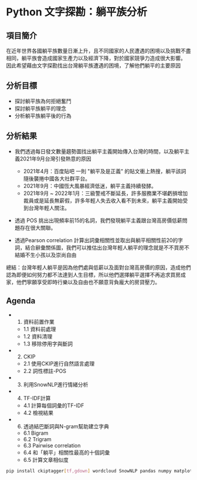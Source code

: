 # Python 文字探勘：躺平族分析
## 項目簡介
在近年世界各國躺平族數量日漸上升，且不同國家的人民遭遇的困境以及挑戰不盡相同，躺平族會造成國家生產力以及經濟下降，對於國家競爭力造成很大影響。
因此希望藉由文字探勘找出台灣躺平族遭遇的困境，了解他們躺平的主要原因
## 分析目標
- 探討躺平族為何拒絕奮鬥
- 探討躺平族躺平的理念
- 分析躺平族躺平後的行為
## 分析結果
* 我們透過每日發文數量趨勢圖找出躺平主義開始傳入台灣的時間，以及躺平主義2021年9月台灣引發熱意的原因
  * 2021年4月：百度貼吧 一則 "躺平及是正義" 的貼文衝上熱搜，躺平該詞隨後襲捲中國各大社群平台。
  * 2021年9月：中國恆大風暴經濟低迷，躺平主義持續發酵。
  * 2021年9月 ~ 2022年1月：三級警戒不斷延長，許多服務業不堪虧損增加裁員或是延長無薪假，許多年輕人失去收入看不到未來，躺平主義開始受到台灣年輕人關注。

* 透過 POS 挑出出現頻率前15的名詞，我們發現躺平主義跟台灣高房價低薪問題存在很大關聯。
  
* 透過Pearson correlation 計算出詞彙相關性並取出與躺平相關性前20的字詞，結合辭彙關係圖，我們可以推估出台灣年輕人躺平的理念就是不不買房不結婚不生小孩以及崇尚自由

總結：台灣年輕人躺平是因為他們處與低薪以及面對台灣高房價的原因，造成他們認為即便如何努力都不法達到人生目標，所以他們選擇躺平選擇不再追求買房成家，他們寧願享受即時行樂以及自由也不願意背負龐大的房貸壓力。

## Agenda
+ 1. 資料前置作業
    - 1.1 資料前處理
    - 1.2 資料清理
    - 1.3 移除停用字與斷詞
+ 2. CKIP
    + 2.1 使用CKIP進行自然語言處理
    + 2.2 詞性標註-POS
+ 3. 利用SnowNLP進行情緒分析
+ 4. TF-IDF計算
    + 4.1 計算每個詞彙的TF-IDF
    + 4.2 檢視結果
+ 6. 透過結巴斷詞與N-gram幫助建立字典
    + 6.1 Bigram
    + 6.2 Trigram
    + 6.3 Pairwise correlation
    + 6.4 和「躺平」相關性最高的十個詞彙
    + 6.5 計算文章相似度
```bash
pip install ckiptagger[tf,gdown] wordcloud SnowNLP pandas numpy matplotlib jieba nltk
